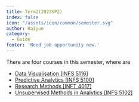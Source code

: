 ```yaml
---
title: Term2(2023SP2)
index: false
icon: "/assets/icon/common/semester.svg"
author: Haiyue
category:
  - Guide
footer: 'Need job opportunity now.'
---
```



There are four courses in this semester, where are
- [Data Visualisation [INFS 5116]](./2023SP2/Data%20Visualisation)
- [Predictive Analytics [INFS 5100]](./2023SP2/Predictive%20Analytics)
- [Research Methods [INFT 4017]](./2023SP2/Research%20Methods)
- [Unsupervised Methods in Analytics [INFS 5102]](./2023SP2/Unsupervised%20Methods%20in%20Analytics)